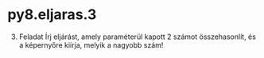 # py8.eljaras.3
3. Feladat Írj eljárást, amely paraméterül kapott 2 számot összehasonlít, és a képernyőre kiírja, melyik a nagyobb szám!
